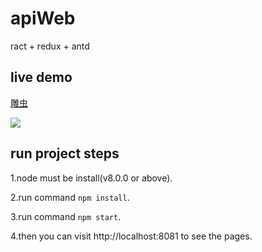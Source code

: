 # apiWeb
ract + redux + antd 

## live demo

[雕虫](http://www.chinaopensource.top:8081) 

![](img_url)

## run project steps

 1.node must be install(v8.0.0 or  above).

 2.run command ```npm install```.

 3.run command ```npm start```.
 
 4.then you can visit http://localhost:8081 to see the pages.
